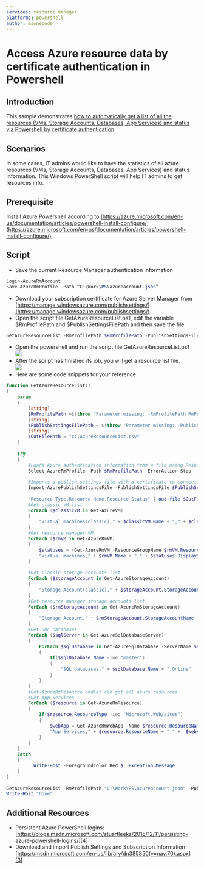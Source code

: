 ```yaml
---
services: resource manager
platforms: powershell
author: msonecode
---
```


# Access Azure resource data by certificate authentication in Powershell

## Introduction
This sample demonstrates [how to automatically get a list of all the resources (VMs, Storage Accounts, Databases, App Services) and status via Powershell by certificate authentication](https://gallery.technet.microsoft.com/Access-Azure-resource-data-ca9cc9f7). 

## Scenarios
In some cases, IT admins would like to have the statistics of all azure resources (VMs, Storage Accounts, Databases, App Services) and status information. This Windows PowerShell script will help IT admins to get resources info.

## Prerequisite 
Install Azure Powershell according to [https://azure.microsoft.com/en-us/documentation/articles/powershell-install-configure/](https://azure.microsoft.com/en-us/documentation/articles/powershell-install-configure/)

## Script
- Save the current Resource Manager authentication information  
```ps1
Login-AzureRmAccount 
Save-AzureRmProfile -Path “C:\Work\PS\azureaccount.json”
```
- Download your subscription certificate for Azure Server Manager from [https://manage.windowsazure.com/publishsettings/](https://manage.windowsazure.com/publishsettings/)
- Open the script file GetAzureResourceList.ps1, edit the variable $RmProfilePath and $PublishSettingsFilePath and then save the file  
```ps1
GetAzureResourceList -RmProfilePath $RmProfilePath -PublishSettingsFilePath $PublishSettingsFilePath
```
- Open the powershell and run the script file GetAzureResourceList.ps1  
![][1]  
- After the script has finished its job, you will get a resource list file.   
![][2]
- Here are some code snippets for your reference 
```ps1
function GetAzureResourceList() 
{ 
    param 
    ( 
        [string] 
        $RmProfilePath =$(throw "Parameter missing: -RmProfilePath RmProfilePath"),  
        [string] 
        $PublishSettingsFilePath = $(throw "Parameter missing: -PublishSettingsFilePath PublishSettingsFilePath"), 
        [string] 
        $OutFilePath = "c:\AzureResourceList.csv" 
    ) 
      
    Try 
    { 
        #Loads Azure authentication information from a file using Resource Manager.https://portal.azure.com 
        Select-AzureRmProfile –Path $RmProfilePath -ErrorAction Stop 
 
        #Imports a publish-settings file with a certificate to connect to your Windows Azure account using Server Manager.https://manage.windowsazure.com/publishsettings/ 
        Import-AzurePublishSettingsFile -PublishSettingsFile $PublishSettingsFilePath -ErrorAction Stop 
 
        "Resource Type,Resource Name,Resource Status" | out-file $OutFilePath -encoding ascii -append 
        #Get classic VM list 
        ForEach ($classicVM in Get-AzureVM)  
        { 
            "Virtual machines(classic)," + $classicVM.Name + "," + $classicVM.Status | out-file $OutFilePath -encoding ascii -append 
        } 
        #Get resource manager VM  
        ForEach ($rmVM in Get-AzureRmVM)  
        { 
            $statuses = (Get-AzureRmVM -ResourceGroupName $rmVM.ResourceGroupName -Name $rmVM.Name -Status).Statuses  
            "Virtual machines," + $rmVM.Name + "," + $statuses.DisplayStatus | out-file $OutFilePath -encoding ascii -append 
        } 
 
        #Get classic storage accounts list 
        ForEach ($storageAccount in Get-AzureStorageAccount)  
        { 
            "Storage Account(classic)," + $storageAccount.StorageAccountName + ",Available" | out-file $OutFilePath -encoding ascii -append 
        } 
        #Get resource manager storage accounts list 
        ForEach ($rmStorageAccount in Get-AzureRmStorageAccount)  
        { 
            "Storage Account," + $rmStorageAccount.StorageAccountName + "," +  $rmStorageAccount.StatusOfPrimary | out-file $OutFilePath -encoding ascii -append 
        } 
        #Get SQL databases 
        ForEach ($sqlServer in Get-AzureSqlDatabaseServer)  
        { 
            ForEach($sqlDatabase in Get-AzureSqlDatabase -ServerName $sqlServer.ServerName) 
            { 
                If($sqlDatabase.Name -ine "master") 
                { 
                    "SQL databases," + $sqlDatabase.Name + ",Online"  | out-file $OutFilePath -encoding ascii -append 
                } 
            } 
        }     
        #Get-AzureRmResource cmdlet can get all azure resources 
        #Get App Services 
        ForEach ($resource in Get-AzureRmResource)  
        { 
            If($resource.ResourceType -ieq "Microsoft.Web/sites") 
            { 
                $webApp = Get-AzureRmWebApp -Name $resource.ResourceName 
                "App Services," + $resource.ResourceName + "," +  $webApp.State | out-file $OutFilePath -encoding ascii -append 
            } 
        }         
    } 
    Catch 
    {         
          Write-Host -ForegroundColor Red $_.Exception.Message 
    } 
} 
 
GetAzureResourceList -RmProfilePath "C:\Work\PS\azureaccount.json" -PublishSettingsFilePath "C:\Work\AzureCredentials\Visual Studio Ultimate with MSDN-8-2-2016-credentials.publishsettings" 
Write-Host "Done"
```

## Additional Resources 

- Persistent Azure PowerShell logins: [https://blogs.msdn.microsoft.com/stuartleeks/2015/12/11/persisting-azure-powershell-logins/][4]
- Download and import Publish Settings and Subscription Information [https://msdn.microsoft.com/en-us/library/dn385850(v=nav.70).aspx][3]

[1]: images/1.png
[2]: images/2.png
[3]: https://msdn.microsoft.com/en-us/library/dn385850(v=nav.70).aspx
[4]: https://blogs.msdn.microsoft.com/stuartleeks/2015/12/11/persisting-azure-powershell-logins/
